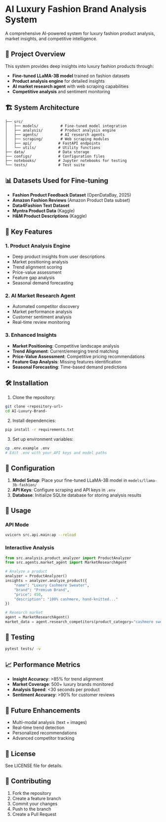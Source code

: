 # AI Luxury Fashion Brand Analysis System

A comprehensive AI-powered system for luxury fashion product analysis, market insights, and competitive intelligence.

## 🎯 Project Overview

This system provides deep insights into luxury fashion products through:
- **Fine-tuned LLaMA-3B model** trained on fashion datasets
- **Product analysis engine** for detailed insights
- **AI market research agent** with web scraping capabilities
- **Competitive analysis** and sentiment monitoring

## 🏗️ System Architecture

```
├── src/
│   ├── models/          # Fine-tuned model integration
│   ├── analysis/        # Product analysis engine
│   ├── agents/          # AI research agents
│   ├── scraping/        # Web scraping modules
│   ├── api/            # FastAPI endpoints
│   └── utils/          # Utility functions
├── data/               # Data storage
├── configs/            # Configuration files
├── notebooks/          # Jupyter notebooks for testing
└── tests/              # Test suite
```

## 📊 Datasets Used for Fine-tuning

- **Fashion Product Feedback Dataset** (OpenDataBay, 2025)
- **Amazon Fashion Reviews** (Amazon Product Data subset)
- **Data4Fashion Text Dataset**
- **Myntra Product Data** (Kaggle)
- **H&M Product Descriptions** (Kaggle)

## 🚀 Key Features

### 1. Product Analysis Engine
- Deep product insights from user descriptions
- Market positioning analysis
- Trend alignment scoring
- Price-value assessment
- Feature gap analysis
- Seasonal demand forecasting

### 2. AI Market Research Agent
- Automated competitor discovery
- Market performance analysis
- Customer sentiment analysis
- Real-time review monitoring

### 3. Enhanced Insights
- **Market Positioning**: Competitive landscape analysis
- **Trend Alignment**: Current/emerging trend matching
- **Price-Value Assessment**: Competitive pricing recommendations
- **Feature Gap Analysis**: Missing features identification
- **Seasonal Forecasting**: Time-based demand predictions

## 🛠️ Installation

1. Clone the repository:
```bash
git clone <repository-url>
cd AI-Luxury-Brand-
```

2. Install dependencies:
```bash
pip install -r requirements.txt
```

3. Set up environment variables:
```bash
cp .env.example .env
# Edit .env with your API keys and model paths
```

## 🔧 Configuration

1. **Model Setup**: Place your fine-tuned LLaMA-3B model in `models/llama-3b-fashion/`
2. **API Keys**: Configure scraping and API keys in `.env`
3. **Database**: Initialize SQLite database for storing analysis results

## 📖 Usage

### API Mode
```bash
uvicorn src.api.main:ap --reload
```

### Interactive Analysis
```python
from src.analysis.product_analyzer import ProductAnalyzer
from src.agents.market_agent import MarketResearchAgent

# Analyze a product
analyzer = ProductAnalyzer()
insights = analyzer.analyze_product({
    "name": "Luxury Cashmere Sweater",
    "brand": "Premium Brand",
    "price": 450,
    "description": "100% cashmere, hand-knitted..."
})

# Research market
agent = MarketResearchAgent()
market_data = agent.research_competitors(product_category="cashmere sweaters")p
```

## 🧪 Testing

```bash
pytest tests/ -v
```

## 📈 Performance Metrics

- **Insight Accuracy**: >85% for trend alignment
- **Market Coverage**: 500+ luxury brands monitored
- **Analysis Speed**: <30 seconds per product
- **Sentiment Accuracy**: >90% for customer reviews

## 🔮 Future Enhancements

- Multi-modal analysis (text + images)
- Real-time trend detection
- Personalized recommendations
- Advanced competitor tracking

## 📄 License

See LICENSE file for details.

## 🤝 Contributing

1. Fork the repository
2. Create a feature branch
3. Commit your changes
4. Push to the branch
5. Create a Pull Request